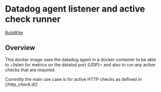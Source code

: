 # Datadog agent listener and active check runner

[BuildKite](https://buildkite.com/truecar/datadog-custom-checks)

## Overview

This docker image uses the datadog agent in a docker container to be able to ~listen for
metrics on the dstatsd port (UDP)~ and also to run any active checks that are required.

Currently the main use case is for active HTTP checks as defined in [/http_check.d/]
